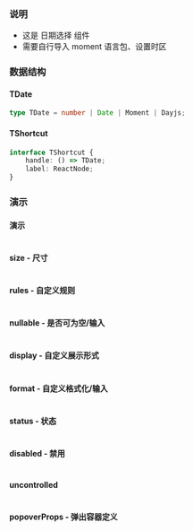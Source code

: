 ### 说明

-   这是 日期选择 组件
-   需要自行导入 moment 语言包、设置时区

### 数据结构

#### TDate

```ts {"static": true}
type TDate = number | Date | Moment | Dayjs;
```

#### TShortcut

```ts {"static": true}
interface TShortcut {
    handle: () => TDate;
    label: ReactNode;
}
```

### 演示

#### 演示

```js {"codepath": "datepicker.jsx"}
```

#### size - 尺寸

```js {"codepath": "datepicker-size.jsx"}
```

#### rules - 自定义规则

```js {"codepath": "datepicker-rules.jsx"}
```

#### nullable - 是否可为空/输入

```js {"codepath": "datepicker-nullable.jsx"}
```

#### display - 自定义展示形式

```js {"codepath": "datepicker-display.jsx"}
```

#### format - 自定义格式化/输入

```js {"codepath": "datepicker-format.jsx"}
```

#### status - 状态

```js {"codepath": "datepicker-status.jsx"}
```

#### disabled - 禁用

```js {"codepath": "datepicker-disabled.jsx"}
```

#### uncontrolled

```js {"codepath": "datepicker-uncontrolled.jsx"}
```

#### popoverProps - 弹出容器定义

```js {"codepath": "datepicker-popoverProps.jsx"}
```
